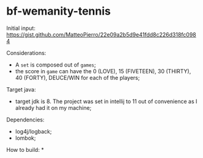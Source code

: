 # bf-wemanity-tennis

Initial input: https://gist.github.com/MatteoPierro/22e09a2b5d9e41fdd8c226d318fc0984

Considerations:
 * A `set` is composed out of `games`;
 * the score in `game` can have the 0 (LOVE), 15 (FIVETEEN), 30 (THIRTY), 40 (FORTY), DEUCE/WIN for each of the players;
 
Target java:
 * target jdk is 8. The project was set in intellij to 11 out of convenience as I already had it on my machine;
 
Dependencies:
 * log4j/logback;
 * lombok;
 
How to build:
 * 